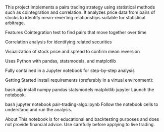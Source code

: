 This project implements a pairs trading strategy using statistical methods such as cointegration and correlation. It analyzes price data from pairs of stocks to identify mean-reverting relationships suitable for statistical arbitrage.

Features
Cointegration test to find pairs that move together over time

Correlation analysis for identifying related securities

Visualization of stock price and spread to confirm mean reversion

Uses Python with pandas, statsmodels, and matplotlib

Fully contained in a Jupyter notebook for step-by-step analysis

Getting Started
Install requirements (preferably in a virtual environment):

bash
pip install numpy pandas statsmodels matplotlib jupyter
Launch the notebook:

bash
jupyter notebook pair-trading-algo.ipynb
Follow the notebook cells to understand and run the analysis.

About
This notebook is for educational and backtesting purposes and does not provide financial advice. Use carefully before applying to live trading.
